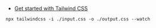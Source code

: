 - [Get started with Tailwind CSS](https://tailwindcss.com/docs/installation)

```
npx tailwindcss -i ./input.css -o ./output.css --watch
```
